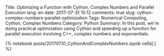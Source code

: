 ﻿Title: Optimizing a Function with Cython, Complex Numbers and Parallel Execution
lang: en
date: 2017-07-31 15:12
comments: true
slug: cython-complex-numbers-parallel-optimization
Tags: Numerical Computing, Cython, Complex Numbers
Category: Python
Summary: In this post, we're doing practical optimization using Cython and speeding up a function for parallel execution involving C++, complex numbers and exponentials.

{% notebook posts/20170731_CythonAndComplexNumbers.ipynb cells[:] %}
